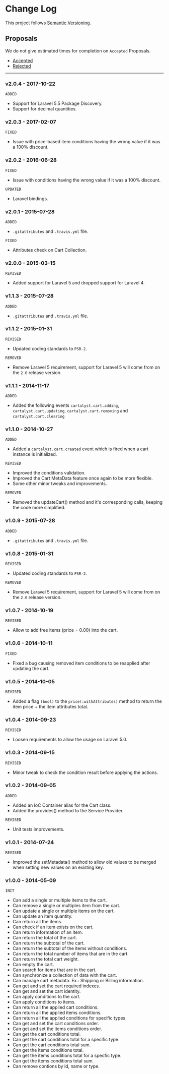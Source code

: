 # Change Log

This project follows [Semantic Versioning](CONTRIBUTING.md).

## Proposals

We do not give estimated times for completion on `Accepted` Proposals.

- [Accepted](https://github.com/cartalyst/cart/labels/Accepted)
- [Rejected](https://github.com/cartalyst/cart/labels/Rejected)

---

### v2.0.4 - 2017-10-22

`ADDED`

- Support for Laravel 5.5 Package Discovery.
- Support for decimal quantities.

### v2.0.3 - 2017-02-07

`FIXED`

- Issue with price-based item conditions having the wrong value if it was a 100% discount.

### v2.0.2 - 2016-06-28

`FIXED`

- Issue with conditions having the wrong value if it was a 100% discount.

`UPDATED`

- Laravel bindings.

### v2.0.1 - 2015-07-28

`ADDED`

- `.gitattributes` and `.travis.yml` file.

`FIXED`

- Attributes check on Cart Collection.

### v2.0.0 - 2015-03-15

`REVISED`

- Added support for Laravel 5 and dropped support for Laravel 4.

### v1.1.3 - 2015-07-28

`ADDED`

- `.gitattributes` and `.travis.yml` file.

### v1.1.2 - 2015-01-31

`REVISED`

- Updated coding standards to `PSR-2`.

`REMOVED`

- Remove Laravel 5 requirement, support for Laravel 5 will come from on the `2.0` release version.

### v1.1.1 - 2014-11-17

`ADDED`

- Added the following events `cartalyst.cart.adding`, `cartalyst.cart.updating`, `cartalyst.cart.removing` and `cartalyst.cart.clearing`

### v1.1.0 - 2014-10-27

`ADDED`

- Added a `cartalyst.cart.created` event which is fired when a cart instance is initialized.

`REVISED`

- Improved the conditions validation.
- Improved the Cart MetaData feature once again to be more flexible.
- Some other minor tweaks and improvements.

`REMOVED`

- Removed the updateCart() method and it's corresponding calls, keeping the code more simplified.

### v1.0.9 - 2015-07-28

`ADDED`

- `.gitattributes` and `.travis.yml` file.

### v1.0.8 - 2015-01-31

`REVISED`

- Updated coding standards to `PSR-2`.

`REMOVED`

- Remove Laravel 5 requirement, support for Laravel 5 will come from on the `2.0` release version.

### v1.0.7 - 2014-10-19

`REVISED`

- Allow to add free items (price = 0.00) into the cart.

### v1.0.6 - 2014-10-11

`FIXED`

- Fixed a bug causing removed item conditions to be reapplied after updating the cart.

### v1.0.5 - 2014-10-05

`REVISED`

- Added a flag `(bool)` to the `price(:withAttributes)` method to return the item price + the item attributes total.

### v1.0.4 - 2014-09-23

`REVISED`

- Loosen requirements to allow the usage on Laravel 5.0.

### v1.0.3 - 2014-09-15

`REVISED`

- Minor tweak to check the condition result before applying the actions.

### v1.0.2 - 2014-09-05

`ADDED`

- Added an IoC Container alias for the Cart class.
- Added the provides() method to the Service Provider.

`REVISED`

- Unit tests improvements.

### v1.0.1 - 2014-07-24

`REVISED`

- Improved the setMetadata() method to allow old values to be merged when setting new values on an existing key.

### v1.0.0 - 2014-05-09

`INIT`

- Can add a single or multiple items to the cart.
- Can remove a single or multiples item from the cart.
- Can update a single or multiple items on the cart.
- Can update an item quantity.
- Can return all the items.
- Can check if an item exists on the cart.
- Can return information of an item.
- Can return the total of the cart.
- Can return the subtotal of the cart.
- Can return the subtotal of the items without conditions.
- Can return the total number of items that are in the cart.
- Can return the total cart weight.
- Can empty the cart.
- Can search for items that are in the cart.
- Can synchronize a collection of data with the cart.
- Can manage cart metadata. Ex.: Shipping or Billing information.
- Can get and set the cart required indexes.
- Can get and set the cart identity.
- Can apply conditions to the cart.
- Can apply conditions to items.
- Can return all the applied cart conditions.
- Can return all the applied items conditions.
- Can return all the applied conditions for specific types.
- Can get and set the cart conditions order.
- Can get and set the items conditions order.
- Can get the cart conditions total.
- Can get the cart conditions total for a specific type.
- Can get the cart conditions total sum.
- Can get the items conditions total.
- Can get the items conditions total for a specfic type.
- Can get the items conditions total sum.
- Can remove contions by id, name or type.
